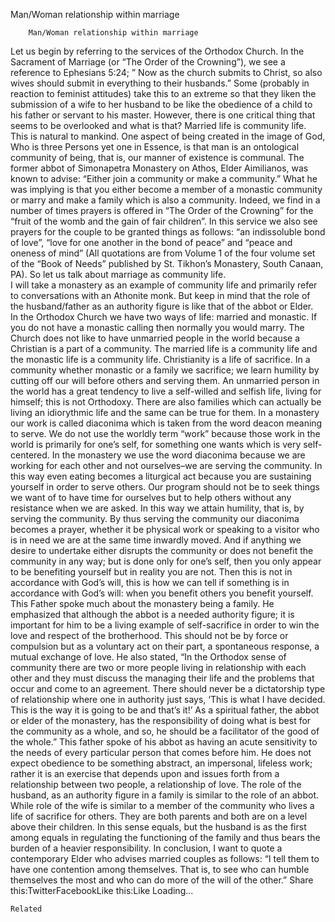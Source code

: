 Man/Woman relationship within marriage

		Man/Woman relationship within marriage 
Let us begin by referring to the services of the Orthodox Church.  In the Sacrament of Marriage (or “The Order of the Crowning”), we see a reference to Ephesians 5:24; ” Now as the church submits to Christ, so also wives should submit in everything to their husbands.”  Some (probably in reaction to feminist attitudes) take this to an extreme so that they liken the submission of a wife to her husband to be like the obedience of a child to his father or servant to his master.  However, there is one critical thing that seems to be overlooked and what is that?  Married life is community life.  This is natural to mankind.  One aspect of being created in the image of God, Who is three Persons yet one in Essence, is that man is an ontological community of being, that is, our manner of existence is communal.  The former abbot of Simonapetra Monastery on Athos, Elder Aimilianos, was known to advise: “Either join a community or make a community.”  What he was implying is that you either become a member of a monastic community or marry and make a family which is also a community.  Indeed, we find in a number of times prayers is offered in  “The Order of the Crowning” for the “fruit of the womb and the gain of fair children”.   In this service we also see prayers for the couple to be granted things as follows: “an indissoluble bond of love”, “love for one another in the bond of peace” and “peace and oneness of mind” (All quotations are from Volume 1 of the four volume set of the “Book of Needs” published by St. Tikhon’s Monastery, South Canaan, PA).  So let us talk about marriage as community life.  
I will take a monastery as an example of community life and primarily refer to conversations with an Athonite monk.  But keep in mind that the role of the husband/father as an authority figure is like that of the abbot or Elder.    
In the Orthodox Church we have two ways of life: married and monastic.  If you do not have a monastic calling then normally you would marry.  The Church does not like to have unmarried people in the world because a Christian is a part of a community.  The married life is a community life and the monastic life is a community life.  Christianity is a life of sacrifice.  In a community whether monastic or a family we sacrifice; we learn humility by cutting off our will before others and serving them.  An unmarried person in the world has a great tendency to live a self-willed and selfish life, living for himself; this is not Orthodoxy.  There are also families which can actually be living an idiorythmic life and the same can be true for them.
In a monastery our work is called diaconima which is taken from the word deacon meaning to serve.  We do not use the worldly term “work” because those work in the world is primarily for one’s self, for something one wants which is very self-centered.  In the monastery we use the word diaconima because we are working for each other and not ourselves–we are serving the community.  In this way even eating becomes a liturgical act because you are sustaining yourself in order to serve others.  Our program should not be to seek things we want of to have time for ourselves but to help others without any resistance when we are asked.  In this way we attain humility, that is, by serving the community.  By thus serving the community our diaconima becomes a prayer, whether it be physical work or speaking to a visitor who is in need we are at the same time inwardly moved. And if anything we desire to undertake either disrupts the community or does not benefit the community in any way; but is done only for one’s self, then you only appear to be benefiting yourself but in reality you are not.  Then this is not in accordance with God’s will, this is how we can tell if something is in accordance with God’s will: when you benefit others you benefit yourself.
This Father spoke much about the monastery being a family.  He emphasized that although the abbot is a needed authority figure; it is important for him to be a living example of self-sacrifice in order to win the love and respect of the brotherhood.  This should not be by force or compulsion but as a voluntary act on their part, a spontaneous response, a mutual exchange of love.  He also stated, “In the Orthodox sense of community there are two or more people living in relationship with each other and they must discuss the managing their life and the problems that occur and come to an agreement.  There should never be a dictatorship type of relationship where one in  authority just says, ‘This is what I have decided.  This is the way it is going to be and that’s it!’  As a spiritual father, the abbot or elder of the monastery, has the responsibility of doing what is best for the community as a whole, and so, he should be a facilitator of the good of the whole.”  This father spoke of his abbot as having an acute sensitivity to the needs of every particular person that comes before him.  He does not expect obedience to be something abstract, an impersonal, lifeless work; rather it is an exercise that depends upon and issues forth from a relationship between two people, a relationship of love.
The role of the husband, as an authority figure in a family is similar to the role of an abbot.  While role of the wife is similar to a member of the community who lives a life of sacrifice for others.  They are both parents and both are on a level above their children.  In this sense equals, but the husband is as the first among equals in regulating the functioning of the family and thus bears the burden of a heavier responsibility. 
In conclusion, I want to quote a contemporary Elder who advises married couples as follows: “I tell them to have one contention among themselves.  That is, to see who can humble themselves the most and who can do more of the will of the other.” 
Share this:TwitterFacebookLike this:Like Loading...

	Related
			
